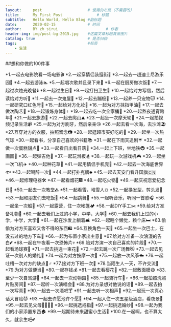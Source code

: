 ```yaml
---
layout:     post                    # 使用的布局（不需要改）
title:      My First Post               # 标题 
subtitle:   Hello World, Hello Blog #副标题
date:       2020-02-15              # 时间
author:     BY zh_sirui                     # 作者
header-img: img/post-bg-2015.jpg    #这篇文章标题背景图片
catalog: true                       # 是否归档
tags:                               #标签
    - 生活
---
```



##想和你做的100件事

*1.一起去电影院看一场电影🎬
*2.一起穿情侣装逛街👫
*3.一起去一趟迪士尼游乐园🎠
*4.一起去游泳🏊
*5.一起唱次歌并且录下来🎤
*6.一起在厨房做次饭🍚
*7.一起过次烛光晚餐🕯️
*8.一起过生日🎂
*9.一起打扫卫生🚰
*10.一起给对方写信，然后读给对方听💌
*11.一起去一次鬼屋👻
*12.一起去蹦极🌉
*13.一起养一只宠物🐱
*14.一起研究口红色号💄
*15.一起给对方化妆💋
*16.一起为对方抹指甲油💅
*17.一起去做次陶艺🍶
*18.一起锻炼身体🚴♀️
*19.一起去吃一次全家桶🍟
*20.一起熬夜通宵跨年💑
*21.一起去旅游🚊
*22.一起去爬山⛰
*23.一起坐一次摩天轮🎡
*24.一起拍视频记录生活📹
*25.一起为对方刷牙，然后亲亲😘
*26.一起去看一次海，去沙滩🏖️
*27.互穿对方的衣服，拍照留念📷
*28.一起逛超市买好吃的🛒
*29.一起坐一次热气球
*30.一起看书，分享自己喜欢的书籍📚
*31.一起在下雨天追剧☔️
*32.一起做一次蛋糕甜点🍰
*33.一起看日出看日落🌄
*34.一起上下班，坐地铁🚇
*35.一起画画🎨
*36.一起弹吉他🎸
*37.一起玩滑板🏂
*38.一起玩一次游戏机🎮
*39.一起坐一次飞机✈️
*40.一起种花草🌹
*41.一起用情侣手机壳📱
*42.一起去一次海底世界🐟
*43.一起喝醉一次🍺
*44.一起打扑克牌♣️
*45.一起去天安门看升国旗🇨🇳
*46.一起修理电器🛠
*47.一起看烟花🎆
*48.一起吃火锅🍲
*49.一起庆祝恋爱纪念日💏
*50.一起去一次教堂⛪️
*51.一起看雪，堆雪人☃️
*52.一起换发型，剪头发💇
*53.一起和朋友们去吃饭👬
*54.一起跳舞💃
*55.一起听音乐，听同一首歌🎧
*56.一起坐一次船🚢
*57.一起露营，住一次帐篷🏕️
*58.一起DIY手工✂️
*59.给对方准备礼物🎁
*60.一起去我们上过的小学，中学，大学🏫
*60.一起去我们上过的小学，中学，大学🏫
*61.一起在沙发上躺着🛋
*62.一起睡个懒觉，赖个床🛏️
*63.偷偷为对方买喜欢又舍不得的东西🛍
*64.互换角色一天🎎
*65.一起坐一次巴士，在没去过的地方下车🚌
*66.一起为布置小家出主意💐
*67.给对方准备一次浪漫的告白💕
*68.一起在午夜看一次恐怖片💀
*69.陪对方演一次自己喜欢的片段👩
*70.一起看场球赛🏀
*71.一起去挑选一束花💐
*72.一起去跳一次广场舞😻
*73.一起去见证一次别人的婚礼💒
*74.一起为对方按摩一次💆
*75.一起放一次风筝☁️
*76.一起吐槽一次对方的缺点🤷♂️
*77.接对方下班一次🛵
*78.当陌生人一天，不许交流🙅
*79.为对方做便当🍱
*80.一起存钱💰
*81.一起去看樱花🌸
*82.一起敷面膜😷
*83.至少一次自驾游🚗
*84.一起去一次动物园🐅
*85.一起骑行车🚴♀️
*86.一起拍照洗照片贴房间📸
*87.一起听一次演唱会🥁
*88.为对方录想对他说的话🎥
*89.一起去拍一次写真👥
*90.一起去一次酒吧🍸
*91.一起去听一次相声💖
*92.一起玩一次真心话大冒险😈
*93.一起去许愿池许个愿🙏
*94.一起入住一次五星级酒店，看夜景🌃
*95.一起去见父母👨👩👧👦
*96.一起挑选戒指💍
*97.一起挑选婚纱👰
*98.一起为我们的小家添置东西🏠
*99.一起期待未来甜蜜小生活🍬
*100.在一起啊，也不算太久，就余生吧💕
